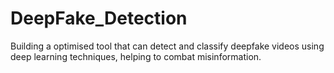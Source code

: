 # DeepFake_Detection
Building a optimised tool that can detect and classify deepfake videos using deep learning techniques, helping to combat misinformation.
